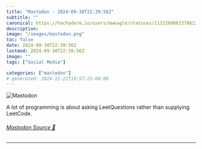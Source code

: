 ```yaml
---
title: "Mastodon - 2024-09-30T22:39:56Z"
subtitle: ""
canonical: https://hachyderm.io/users/mweagle/statuses/113228906237081207
description:
image: "/images/mastodon.png"
toc: false
date: 2024-09-30T22:39:56Z
lastmod: 2024-09-30T22:39:56Z
image: ""
tags: ["Social Media"]

categories: ["mastodon"]
# generated: 2024-12-22T19:57:25-08:00
---
```

![Mastodon](/images/mastodon.png)

<p>A lot of programming is about asking LeetQuestions rather than supplying LeetCode.</p>


###### [Mastodon Source 🐘](https://hachyderm.io/@mweagle/113228906237081207)

___

